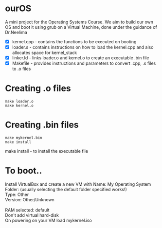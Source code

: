 # ourOS

A mini project for the Operating Systems Course.
We aim to build our own OS and boot it using grub on a Virtual Machine, done under the guidance of Dr.Neelima

- [x] kernel.cpp - contains the functions to be executed on booting
- [x] loader.s - contains instructions on how to load the kernel.cpp and also allocates space for kernel_stack
- [x] linker.ld - links loader.o and kernel.o to create an executable .bin file
- [x] Makefile - provides instructions and parameters to convert .cpp, .s files to .o files

# Creating .o files
``` 
make loader.o
make kernel.o
```
# Creating .bin files
```
make mykernel.bin
make install
```
make install - to install the executable file

# To boot..

Install VirtualBox and create a new VM with 
Name: My Operating System <br />
Folder: (usually selecting the default folder specified works!) <br />
Type: Other <br />
Version: Other/Unknown
<br />
<br />
RAM selected: default<br />
Don't add virtual hard-disk<br />
On powering on your VM load mykernel.iso 
